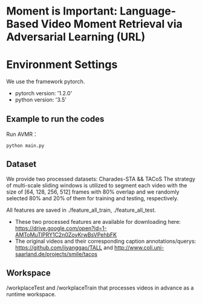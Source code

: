 # Moment is Important: Language-Based Video Moment Retrieval via Adversarial Learning (URL)

# Environment Settings
We use the framework pytorch.

* pytorch version: '1.2.0'
* python version: '3.5'

## Example to run the codes
Run AVMR：
```
python main.py
```

## Dataset
We provide two processed datasets: Charades-STA && TACoS
The strategy of multi-scale sliding windows is utilized to segment each video with the size of [64, 128, 256, 512] frames with 80% overlap and we randomly selected 80% and 20% of them for training and testing, respectively.

All features are saved in ./feature_all_train, ./feature_all_test. 
* These two processed features are available for downloading here: https://drive.google.com/open?id=1-AMToMuTlPRY1C2n0ZoyKrwBsVPehbFK
* The original videos and their corresponding caption annotations/querys: https://github.com/jiyanggao/TALL and http://www.coli.uni-saarland.de/projects/smile/tacos

## Workspace
/workplaceTest and /workplaceTrain that processes videos in advance as a runtime workspace.

#
